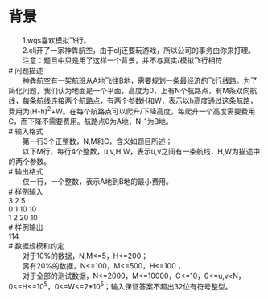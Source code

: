 <div id="pcont1" style="margin-top:20px; display:block;">

# 背景

<div class="pdcont">　　1.wqs喜欢模拟飞行。<br/>
　　2.clj开了一家神犇航空，由于clj还要玩游戏，所以公司的事务由你来打理。<br/>
　　注意：题目中只是用了这样一个背景，并不与真实/模拟飞行相符</div>
# 问题描述

<div class="pdcont">　　神犇航空有一架航班从A地飞往B地，需要规划一条最经济的飞行线路。为了简化问题，我们认为地面是一个平面，高度为0，上有N个航路点，有M条双向航线，每条航线连接两个航路点，有两个参数H和W，表示以h高度通过这条航路，费用为(H-h)<sup>2</sup>+W。在每个航路点可以爬升/下降高度，每爬升一个高度需要费用C，而下降不需要费用。航路点0为A地，N-1为B地。</div>
# 输入格式

<div class="pdcont">　　第一行3个正整数，N,M和C，含义如题目所述；<br/>
　　以下M行，每行4个整数，u,v,H,W，表示u,v之间有一条航线，H,W为描述中的两个参数。</div>
# 输出格式

<div class="pdcont">　　仅一行，一个整数，表示A地到B地的最小费用。</div>
# 样例输入

<div class="pddata">3 2 5<br/>
0 1 10 10<br/>
1 2 20 10</div>
# 样例输出

<div class="pddata">114</div>
# 数据规模和约定

<div class="pdcont">　　对于10%的数据，N,M&lt;=5，H&lt;=200；<br/>
　　另有20%的数据，N&lt;=100，M&lt;=500，H&lt;=100；<br/>
　　对于全部的测试数据，N&lt;=2000，M&lt;=10000，C&lt;=10，0&lt;=u,v&lt;N，0&lt;=H&lt;=10<sup>5</sup>，0&lt;=W&lt;=2*10<sup>5</sup>；输入保证答案不超出32位有符号整型。</div>

</div>